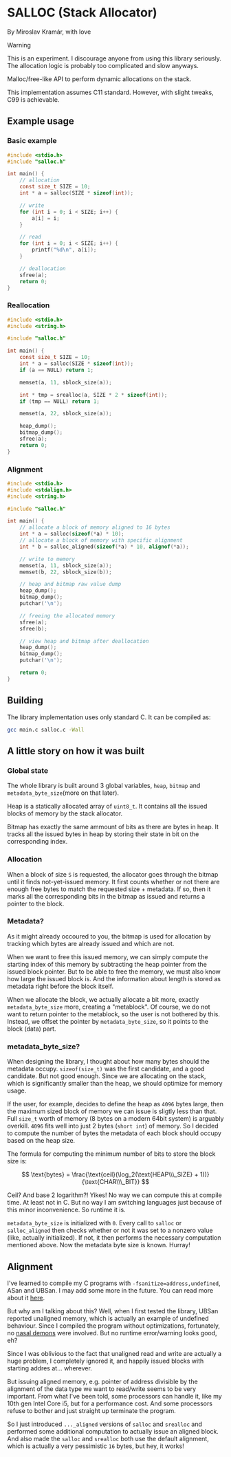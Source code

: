 # SALLOC (Stack Allocator)
By Miroslav Kramár, with love

> [!WARNING]
> This is an experiment. I discourage anyone from using this library seriously. The allocation logic is probably too complicated and slow anyways.

Malloc/free-like API to perform dynamic allocations on the stack.

This implementation assumes C11 standard. However, with slight tweaks, C99 is achievable.

## Example usage

### Basic example

```c
#include <stdio.h>
#include "salloc.h"

int main() {
    // allocation
    const size_t SIZE = 10;
    int * a = salloc(SIZE * sizeof(int));

    // write
    for (int i = 0; i < SIZE; i++) {
        a[i] = i;
    }

    // read
    for (int i = 0; i < SIZE; i++) {
        printf("%d\n", a[i]);
    }

    // deallocation
    sfree(a);
    return 0;
}
```

### Reallocation
```c
#include <stdio.h>
#include <string.h>

#include "salloc.h"

int main() {
    const size_t SIZE = 10;
    int * a = salloc(SIZE * sizeof(int));
    if (a == NULL) return 1;

    memset(a, 11, sblock_size(a));

    int * tmp = srealloc(a, SIZE * 2 * sizeof(int));
    if (tmp == NULL) return 1;

    memset(a, 22, sblock_size(a));

    heap_dump();
    bitmap_dump();
    sfree(a);
    return 0;
}
```

### Alignment
```c
#include <stdio.h>
#include <stdalign.h>
#include <string.h>

#include "salloc.h"

int main() {
    // allocate a block of memory aligned to 16 bytes
    int * a = salloc(sizeof(*a) * 10);
    // allocate a block of memory with specific alignment
    int * b = salloc_aligned(sizeof(*a) * 10, alignof(*a));

    // write to memory
    memset(a, 11, sblock_size(a));
    memset(b, 22, sblock_size(b));

    // heap and bitmap raw value dump
    heap_dump();
    bitmap_dump();
    putchar('\n');

    // freeing the allocated memory
    sfree(a);
    sfree(b);

    // view heap and bitmap after deallocation
    heap_dump();
    bitmap_dump();
    putchar('\n');

    return 0;
}
```

## Building

The library implementation uses only standard C. It can be compiled as:

```bash
gcc main.c salloc.c -Wall
```

## A little story on how it was built

### Global state
The whole library is built around 3 global variables, `heap`, `bitmap` and `metadata_byte_size`(more on that later).

Heap is a statically allocated array of `uint8_t`. It contains all the issued blocks of memory by the stack allocator.

Bitmap has exactly the same ammount of bits as there are bytes in heap. It tracks all the issued bytes in heap by storing their state in bit on the corresponding index.

### Allocation
When a block of size `S` is requested, the allocator goes through the bitmap until it finds not-yet-issued memory. It first counts whether or not there are enough free bytes to match the requested size + metadata. If so, then it marks all the corresponding bits in the bitmap as issued and returns a pointer to the block.

### Metadata?

As it might already occoured to you, the bitmap is used for allocation by tracking which bytes are already issued and which are not.

When we want to free this issued memory, we can simply compute the starting index of this memory by subtracting the heap pointer from the issued block pointer. But to be able to free the memory, we must also know how large the issued block is. And the information about length is stored as metadata right before the block itself.

When we allocate the block, we actually allocate a bit more, exactly `metadata_byte_size` more, creating a "metablock". Of course, we do not want to return pointer to the metablock, so the user is not bothered by this. Instead, we offset the pointer by `metadata_byte_size`, so it points to the block (data) part.

### metadata_byte_size?

When designing the library, I thought about how many bytes should the metadata occupy. `sizeof(size_t)` was the first candidate, and a good candidate. But not good enough. Since we are allocating on the stack, which is significantly smaller than the heap, we should optimize for memory usage.

If the user, for example, decides to define the heap as `4096` bytes large, then the maximum sized block of memory we can issue is sligtly less than that. Full `size_t` worth of memory (8 bytes on a modern 64bit system) is arguably overkill. `4096` fits well into just 2 bytes (`short int`) of memory. So I decided to compute the number of bytes the metadata of each block should occupy based on the heap size. 

The formula for computing the minimum number of bits to store the block size is:

$$
\text{bytes} = \frac{\text{ceil}(\log_2(\text{HEAP\\\_SIZE} + 1))}{\text{CHAR\\\_BIT}}
$$

Ceil? And base 2 logarithm?! Yikes! No way we can compute this at compile time. At least not in C. But no way I am switching languages just because of this minor inconvenience. So runtime it is. 

`metadata_byte_size` is initialized with `0`. Every call to `salloc` or `salloc_aligned` then checks whether or not it was set to a nonzero value (like, actually initialized). If not, it then performs the necessary computation mentioned above. Now the metadata byte size is known. Hurray!

## Alignment

I've learned to compile my C programs with `-fsanitize=address,undefined`, ASan and UBSan. I may add some more in the future. You can read more about it [here](https://gcc.gnu.org/onlinedocs/gcc/Instrumentation-Options.html).

But why am I talking about this? Well, when I first tested the library, UBSan reported unaligned memory, which is actually an example of undefined behaviour. Since I compiled the program without optimizations, fortunately, no [nasal demons](https://groups.google.com/g/comp.std.c/c/ycpVKxTZkgw/m/S2hHdTbv4d8J) were involved. But no runtime error/warning looks good, eh?

Since I was oblivious to the fact that unaligned read and write are actually a huge problem, I completely ignored it, and happily issued blocks with starting addres at... wherever.

But issuing aligned memory, e.g. pointer of address divisible by the alignment of the data type we want to read/write seems to be very important. From what I've been told, some processors can handle it, like my 10th gen Intel Core i5, but for a performance cost. And some processors refuse to bother and just straight up terminate the program.

So I just introduced `..._aligned` versions of `salloc` and `srealloc` and performed some additional computation to actually issue an aligned block. And also made the `salloc` and `srealloc` both use the default alignment, which is actually a very pessimistic `16` bytes, but hey, it works!